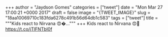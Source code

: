 
+++
author = "Jaydson Gomes"
categories = ["tweet"]
date = "Mon Mar 27 17:00:21 +0000 2017"
draft = false
image = "{TWEET_IMAGE}"
slug = "18aa10069710c183fda6278c491b56d64db1c583"
tags = ["tweet"]
title = """Kids react to Nirvana 😍�..."""
+++
Kids react to Nirvana 😍🤘 https://t.co/jTlFNTbI0f
